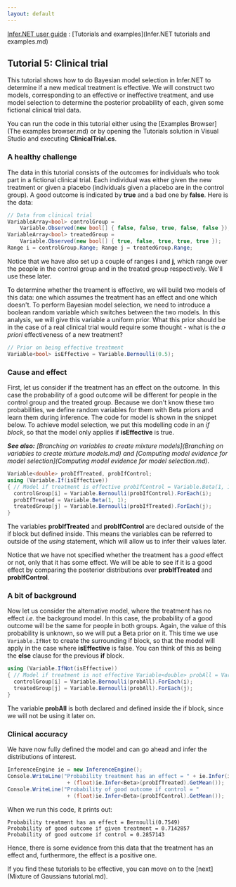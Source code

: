 ```yaml
---
layout: default 
--- 
```

[Infer.NET user guide](index.md) : [Tutorials and examples](Infer.NET tutorials and examples.md)

## Tutorial 5: Clinical trial

This tutorial shows how to do Bayesian model selection in Infer.NET to determine if a new medical treatment is effective. We will construct two models, corresponding to an effective or ineffective treatment, and use model selection to determine the posterior probability of each, given some fictional clinical trial data.

You can run the code in this tutorial either using the [Examples Browser](The examples browser.md) or by opening the Tutorials solution in Visual Studio and executing **ClinicalTrial.cs**.

### A healthy challenge

The data in this tutorial consists of the outcomes for individuals who took part in a fictional clinical trial. Each individual was either given the new treatment or given a placebo (individuals given a placebo are in the control group). A good outcome is indicated by **true** and a bad one by **false**. Here is the data:

```csharp
// Data from clinical trial  
VariableArray<bool> controlGroup =
    Variable.Observed(new bool[] { false, false, true, false, false });
VariableArray<bool> treatedGroup =
    Variable.Observed(new bool[] { true, false, true, true, true });
Range i = controlGroup.Range; Range j = treatedGroup.Range;
```

Notice that we have also set up a couple of ranges **i** and **j**, which range over the people in the control group and in the treated group respectively. We'll use these later.

To determine whether the treament is effective, we will build two models of this data: one which assumes the treatment has an effect and one which doesn't. To perform Bayesian model selection, we need to introduce a boolean random variable which switches between the two models. In this analysis, we will give this variable a uniform prior. What this prior should be in the case of a real clinical trial would require some thought - what is the _a priori_ effectiveness of a new treatment?

```csharp
// Prior on being effective treatment  
Variable<bool> isEffective = Variable.Bernoulli(0.5);
```

### Cause and effect

First, let us consider if the treatment has an effect on the outcome. In this case the probability of a good outcome will be different for people in the control group and the treated group. Because we don't know these two probabilities, we define random variables for them with Beta priors and learn them during inference. The code for model is shown in the snippet below. To achieve model selection, we put this modelling code in an _if block_, so that the model only applies if **isEffective** is true.

_**See also:** [Branching on variables to create mixture models](Branching on variables to create mixture models.md) and [Computing model evidence for model selection](Computing model evidence for model selection.md)._

```csharp
Variable<double> probIfTreated, probIfControl;  
using (Variable.If(isEffective))  
{ // Model if treatment is effective probIfControl = Variable.Beta(1, 1);  
  controlGroup[i] = Variable.Bernoulli(probIfControl).ForEach(i);  
  probIfTreated = Variable.Beta(1, 1);  
  treatedGroup[j] = Variable.Bernoulli(probIfTreated).ForEach(j);  
}
```

 The variables **probIfTreated** and **probIfControl** are declared outside of the if block but defined inside. This means the variables can be referred to outside of the _using_ statement, which will allow us to infer their values later.

Notice that we have not specified whether the treatment has a _good_ effect or not, only that it has some effect. We will be able to see if it is a good effect by comparing the posterior distributions over **probIfTreated** and **probIfControl**.

### A bit of background

Now let us consider the alternative model, where the treatment has no effect _i.e._ the background model. In this case, the probability of a good outcome will be the same for people in both groups. Again, the value of this probability is unknown, so we will put a Beta prior on it. This time we use `Variable.IfNot` to create the surrounding if block, so that the model will apply in the case where **isEffective** is false. You can think of this as being the **else** clause for the previous **if** block. 

```csharp
using (Variable.IfNot(isEffective))  
{ // Model if treatment is not effective Variable<double> probAll = Variable.Beta(1, 1);  
  controlGroup[i] = Variable.Bernoulli(probAll).ForEach(i);  
  treatedGroup[j] = Variable.Bernoulli(probAll).ForEach(j);  
}
```

The variable **probAll** is both declared and defined inside the if block, since we will not be using it later on. 

### Clinical accuracy

We have now fully defined the model and can go ahead and infer the distributions of interest.

```csharp
InferenceEngine ie = new InferenceEngine();  
Console.WriteLine("Probability treatment has an effect = " + ie.Infer(isEffective));Console.WriteLine("Probability of good outcome if given treatment = "  
                   + (float)ie.Infer<Beta>(probIfTreated).GetMean());  
Console.WriteLine("Probability of good outcome if control = "  
                   + (float)ie.Infer<Beta>(probIfControl).GetMean());
```

When we run this code, it prints out: 

```
Probability treatment has an effect = Bernoulli(0.7549)  
Probability of good outcome if given treatment = 0.7142857  
Probability of good outcome if control = 0.2857143
```

Hence, there is some evidence from this data that the treatment has an effect and, furthermore, the effect is a positive one.

If you find these tutorials to be effective, you can move on to the [next](Mixture of Gaussians tutorial.md).
